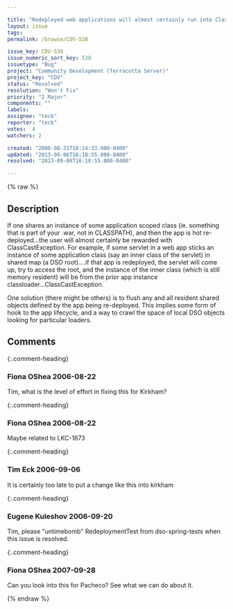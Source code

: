 ```yaml
---

title: "Redeployed web applications will almost certainly run into ClassCastExceptions for shared app level objects"
layout: issue
tags: 
permalink: /browse/CDV-538

issue_key: CDV-538
issue_numeric_sort_key: 538
issuetype: "Bug"
project: "Community Development (Terracotta Server)"
project_key: "CDV"
status: "Resolved"
resolution: "Won't Fix"
priority: "2 Major"
components: ""
labels: 
assignee: "teck"
reporter: "teck"
votes:  4
watchers: 2

created: "2006-08-21T18:14:33.000-0400"
updated: "2013-09-06T16:18:55.000-0400"
resolved: "2013-09-06T16:18:55.000-0400"

---
```




{% raw %}



## Description

<div markdown="1" class="description">

If one shares an instance of some application scoped class (ie. something that is part of your .war, not in CLASSPATH), and then the app is hot re-deployed...the user will almost certainly be rewarded with ClassCastException. For example, if some servlet in a web app sticks an instance of some application class (say an inner class of the servlet) in shared map (a DSO root)....if that app is redeployed, the servlet will come up, try to access the root, and the instance of the inner class (which is still memory resident) will be from the prior app instance classloader...ClassCastException. 

One solution (there might be others) is to flush any and all resident shared objects defined by the app being re-deployed. This implies some form of hook to the app lifecycle, and a way to crawl the space of local DSO objects looking for particular loaders. 



</div>

## Comments


{:.comment-heading}
### **Fiona OShea** <span class="date">2006-08-22</span>

<div markdown="1" class="comment">

Tim, what is the level of effort in fixing this for Kirkham?

</div>


{:.comment-heading}
### **Fiona OShea** <span class="date">2006-08-22</span>

<div markdown="1" class="comment">

Maybe related to LKC-1673

</div>


{:.comment-heading}
### **Tim Eck** <span class="date">2006-09-06</span>

<div markdown="1" class="comment">

It is certainly too late to put a change like this into kirkham

</div>


{:.comment-heading}
### **Eugene Kuleshov** <span class="date">2006-09-20</span>

<div markdown="1" class="comment">

Tim, please "untimebomb" RedeploymentTest from dso-spring-tests when this issue is resolved.

</div>


{:.comment-heading}
### **Fiona OShea** <span class="date">2007-09-28</span>

<div markdown="1" class="comment">

Can you look into this for Pacheco? See what we can do about it.

</div>



{% endraw %}
